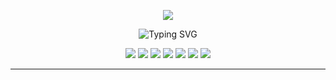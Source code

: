 

<!-- Banner -->
<p align="center">
  <img src="https://capsule-render.vercel.app/api?type=waving&color=gradient&height=250&section=header&text=ez0000001000000's%20Ultimate%20Repo%20&fontSize=50&fontAlignY=40&desc=Welcome%20to%20the%20Most%20Epic%20README%20Ever!&descAlignY=65&descAlign=62" />
</p>

<!-- Animated Typing SVG -->
<p align="center">
  <img src="https://readme-typing-svg.herokuapp.com?font=Fira+Code&pause=1000&color=F7971E&width=700&lines=Hey+there%2C+I%E2%80%99m+ez0000001000000!;Welcome+to+my+GitHub+Universe!;Fullstack+Dev+%7C+Open+Source+Wizard+%7C+AI+Tinkerer;Scroll+down+for+an+unforgettable+README+experience!;Let%E2%80%99s+build+something+awesome+together!+%F0%9F%9A%80"
  alt="Typing SVG" />
</p>

<!-- Badges -->
<p align="center">
  <img src="https://img.shields.io/github/followers/ez0000001000000?label=Follow&style=social" />
  <img src="https://img.shields.io/github/stars/ez0000001000000/ez0000001000000?style=social" />
  <img src="https://komarev.com/ghpvc/?username=ez0000001000000&style=flat-square&color=brightgreen" />
  <img src="https://img.shields.io/badge/Code%20with%20❤️-Always-brightgreen" />
  <img src="https://img.shields.io/badge/PRs-Welcome-blueviolet" />
  <img src="https://img.shields.io/badge/Maintained-Yes-success" />
  <img src="https://img.shields.io/badge/Memes-100%25-yellow" />
</p>

---


